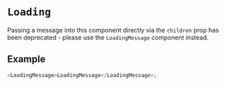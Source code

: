 # `Loading`

Passing a message into this component directly via the `children` prop has been deprecated - please use the `LoadingMessage` component instead.

## Example

```js
<LoadingMessage>LoadingMessage</LoadingMessage>;
```
